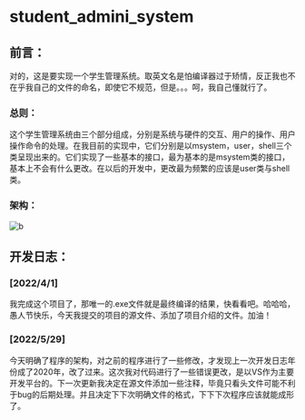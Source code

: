 # student_admini_system

## 前言：

对的，这是要实现一个学生管理系统。取英文名是怕编译器过于矫情，反正我也不在乎我自己的文件的命名，即使它不规范，但是。。。呵，我自己懂就行了。

### 总则：

这个学生管理系统由三个部分组成，分别是系统与硬件的交互、用户的操作、用户操作命令的处理。在我目前的实现中，它们分别是以msystem，user，shell三个类呈现出来的。它们实现了一些基本的接口，最为基本的是msystem类的接口，基本上不会有什么更改。在以后的开发中，更改最为频繁的应该是user类与shell类。

### 架构：
![b](https://user-images.githubusercontent.com/102666293/170853360-e6f63cac-e397-42a5-809a-35600f5eb688.jpg)

## 开发日志：

### [2022/4/1]
我完成这个项目了，那唯一的.exe文件就是最终编译的结果，快看看吧。哈哈哈，愚人节快乐，今天我提交的项目的源文件、添加了项目介绍的文件。加油！

### [2022/5/29]
今天明确了程序的架构，对之前的程序进行了一些修改，才发现上一次开发日志年份成了2020年，改了过来。这次我对代码进行了一些错误更改，是以VS作为主要开发平台的。下一次更新我决定在源文件添加一些注释，毕竟只看头文件可能不利于bug的后期处理。并且决定下下次明确文件的格式，下下下次程序应该就能成形了。
